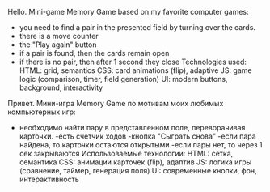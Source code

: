 Hello. Mini-game Memory Game based on my favorite computer games:
- you need to find a pair in the presented field by turning over the cards.
- there is a move counter
- the "Play again" button
- if a pair is found, then the cards remain open
- if there is no pair, then after 1 second they close
Technologies used:
 HTML: grid, semantics
 CSS: card animations (flip), adaptive
 JS: game logic (comparison, timer, field generation)
 UI: modern buttons, background, interactivity


Привет. Мини-игра Memory Game по мотивам моих любимых компьютерных игр: 
- необходимо найти пару в представленном поле, переворачивая карточки.
-есть счетчик ходов
-кнопка "Сыграть снова"
-если пара найдена, то карточки остаются открытыми
-если пары нет, то через 1 сек закрываются
Использоваемые технологии: 
 HTML: сетка, семантика
 CSS: анимации карточек (flip), адаптив
 JS: логика игры (сравнение, таймер, генерация поля)
 UI: современные кнопки, фон, интерактивность
